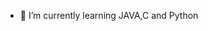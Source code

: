 - 🌱 I’m currently learning JAVA,C and Python


<!---
ffrhnaa7/ffrhnaa7 is a ✨ special ✨ repository because its `README.md` (this file) appears on your GitHub profile.
You can click the Preview link to take a look at your changes.
--->
